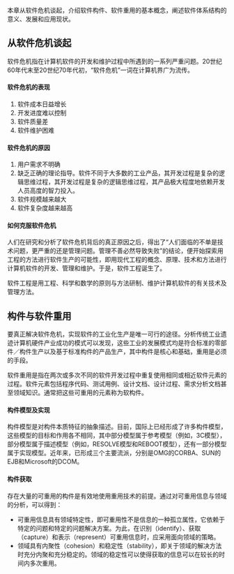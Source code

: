 本章从软件危机谈起，介绍软件构件、软件重用的基本概念，阐述软件体系结构的意义、发展和应用现状。

## 从软件危机谈起

软件危机指在计算机软件的开发和维护过程中所遇到的一系列严重问题。20世纪60年代末至20世纪70年代初，“软件危机”一词在计算机界广为流传。

#### 软件危机的表现

1. 软件成本日益增长
2. 开发进度难以控制
3. 软件质量差
4. 软件维护困难

#### 软件危机的原因

1. 用户需求不明确
2. 缺乏正确的理论指导。软件不同于大多数的工业产品，其开发过程是复杂的逻辑思维过程，其开发过程是复杂的逻辑思维过程，其产品极大程度地依赖开发人员高度的智力投入。
3. 软件规模越来越大
4. 软件复杂度越来越高

#### 如何克服软件危机

人们在研究和分析了软件危机背后的真正原因之后，得出了“人们面临的不单是技术问题，更严重的还是管理问题。管理不善必然导致失败”的结论，便开始探索用工程的方法进行软件生产的可能性，即用现代工程的概念、原理、技术和方法进行计算机软件的开发、管理和维护。于是，软件工程诞生了。

软件工程是用工程、科学和数学的原则与方法研制、维护计算机软件的有关技术及管理方法。

## 构件与软件重用

要真正解决软件危机，实现软件的工业化生产是唯一可行的途径。分析传统工业遗迹计算机硬件产业成功的模式可以发现，这些工业的发展模式均是符合标准的零部件／构件生产以及基于标准构件的产品生产，其中构件是核心和基础，重用是必须的手段。

软件重用是指在两次或多次不同的软件开发过程中重复使用相同或相近软件元素的过程。软件元素包括程序代码、测试用例、设计文档、设计过程、需求分析文档甚至领域知识。通常把这些可重用的元素称为软构件。

#### 构件模型及实现

构件模型是对构件本质特征的抽象描述。目前，国际上已经形成了许多构件模型，这些模型的目标和作用各不相同，其中部分模型属于参考模型（例如，3C模型），部分模型属于描述模型（例如，RESOLVE模型和REBOOT模型），还有一部分模型属于实现模型。近年来，已形成三个主要流派，分别是OMG的CORBA、SUN的EJB和Microsoft的DCOM。

#### 构件获取

存在大量的可重用的构件是有效地使用重用技术的前提。通过对可重用信息与领域的分析，可以得到：

+ 可重用信息具有领域特定性，即可重用性不是信息的一种孤立属性，它依赖于特定的问题和特定的问题解决方案。为此，在识别（identify）、获取（capture）和表示（represent）可重用信息时，应采用面向领域的策略。
+ 领域具有内聚性（cohesion）和稳定性（stability），即关于领域的解决方法时充分内聚和充分稳定的。领域的稳定性可以使得获取的信息可以在较长的时间内多次重用。